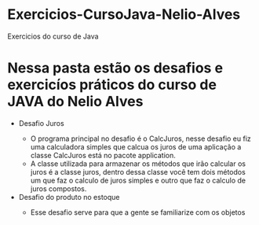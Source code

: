 # Exercicios-CursoJava-Nelio-Alves
Exercicios do curso de Java
<h1> Nessa pasta estão os desafios e exercicíos práticos do curso de JAVA do Nelio Alves </h1>

<ul>
    <li>Desafio Juros</li>
    <ul>
        <li>O programa principal no desafio é o CalcJuros, nesse desafio eu fiz uma calculadora simples que calcua os juros de uma aplicação a classe CalcJuros está no               pacote application.</li>
        <li>A classe utilizada para armazenar os métodos que irão calcular os juros é a classe juros, dentro dessa classe você tem dois métodos um que faz o calculo de               juros simples e outro que faz o calculo de juros compostos.</li>
    </ul>
    <li>Desafio do produto no estoque</li>
    <ul>
        <li>Esse desafio serve para que a gente se familiarize com os objetos</li>
    </ul>
 </ul>
